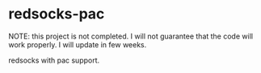 redsocks-pac
============

NOTE: this project is not completed. I will not guarantee that the code will work properly.
I will update in few weeks.

redsocks with pac support.

